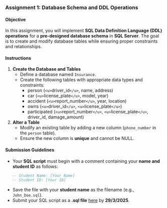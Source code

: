 ### **Assignment 1: Database Schema and DDL Operations**

#### **Objective**

In this assignment, you will implement **SQL Data Definition Language (DDL) operations** for a **pre-designed database schema** in **SQL Server**. The goal is to create and modify database tables while ensuring proper constraints and relationships.

#### **Instructions**

1. **Create the Database and Tables**
   - Define a database named `Insurance`.
   - Create the following tables with appropriate data types and constraints:
     - person (`<u>`driver_id`</u>`, name, address)
     - car (`<u>`license_plate`</u>`, model, year)
     - accident (`<u>`report_number`</u>`, year, location)
     - owns (`<u>`driver_id`</u>`, `<u>`license_plate`</u>`)
     - participated (`<u>`report_number`</u>`, `<u>`license_plate`</u>`, driver_id, damage_amount)
2. **Alter a Table**
   - Modify an existing table by adding a new column (`phone_number` in the `person` table).
   - Ensure the new column is **unique** and cannot be NULL.

#### **Submission Guidelines**

- Your **SQL script** must begin with a comment containing your **name and student ID** as follows:

```sql
   -- Student Name: [Your Name]
   -- Student ID: [Your ID]
```

- Save the file with your **student name** as the filename (e.g., `John_Doe.sql`).
- Submit your SQL script as a **.sql file** [here](https://forms.gle/khKvRGhh48rAZNEKA) by **29/3/2025**.
